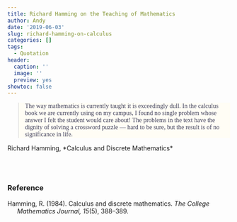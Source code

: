 ```yaml
---
title: Richard Hamming on the Teaching of Mathematics
author: Andy
date: '2019-06-03'
slug: richard-hamming-on-calculus
categories: []
tags:
  - Quotation
header:
  caption: ''
  image: ''
  preview: yes
showtoc: false  
---
```


<link href="https://fonts.googleapis.com/css?family=Special+Elite&display=swap" rel="stylesheet"> 

<blockquote style = "font-family: 'Special Elite'; background: #fffdf5; color: #3f3f5a;">The way mathematics is currently taught it is exceedingly dull. In the calculus book we are currently using on my campus, I found no single problem whose answer I felt the student would care about! The problems in the text have the dignity of solving a crossword puzzle &mdash; hard to be sure, but the result is of no significance in life.</blockquote>
<cite style="font-style: normal;">Richard Hamming, *Calculus and Discrete Mathematics*</cite>

<br /><br />


### Reference

<p style="text-indent: -22px; margin-left: 22px;">Hamming, R. (1984). Calculus and discrete mathematics. <i>The College Mathematics Journal, 15</i>(5), 388&ndash;389.</p>